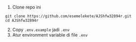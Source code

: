 1. Clone repo ini
```
git clone https://github.com/esemelekete/AJShfw32894r.git
cd AJShfw32894r
```
2. Copy `.env.example` jadi `.env`
3. Atur environment variable di file `.env`
